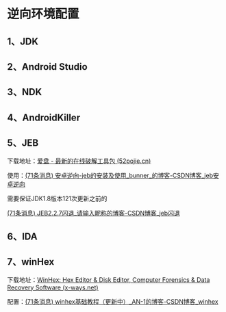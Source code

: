 # 逆向环境配置

## 1、JDK

## 2、Android Studio

## 3、NDK

## 4、AndroidKiller

## 5、JEB

下载地址：[爱盘 - 最新的在线破解工具包 (52pojie.cn)](https://down.52pojie.cn/Tools/Android_Tools/)

使用：[(71条消息) 安卓逆向-jeb的安装及使用_bunner_的博客-CSDN博客_jeb安卓逆向](https://blog.csdn.net/bunner_/article/details/112756847)

需要保证JDK1.8版本121次更新之前的

[(71条消息) JEB2.2.7闪退_请输入眤称的博客-CSDN博客_jeb闪退](https://blog.csdn.net/m0_38076341/article/details/117666056?spm=1001.2101.3001.6650.3&utm_medium=distribute.pc_relevant.none-task-blog-2~default~CTRLIST~Rate-3-117666056-blog-46672733.pc_relevant_multi_platform_whitelistv4&depth_1-utm_source=distribute.pc_relevant.none-task-blog-2~default~CTRLIST~Rate-3-117666056-blog-46672733.pc_relevant_multi_platform_whitelistv4&utm_relevant_index=6)

## 6、IDA

## 7、winHex

下载地址：[WinHex: Hex Editor & Disk Editor, Computer Forensics & Data Recovery Software (x-ways.net)](http://www.x-ways.net/winhex/index-m.html)

配置：[(71条消息) winhex基础教程（更新中）_AN-1的博客-CSDN博客_winhex](https://blog.csdn.net/qq_44440816/article/details/109380030)


